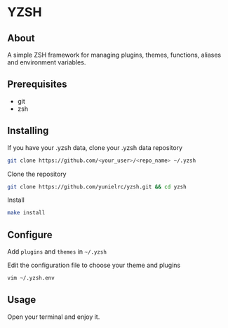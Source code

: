 # YZSH

## About

A simple ZSH framework for managing plugins, themes, functions,
aliases and environment variables.

## Prerequisites

- git
- zsh

## Installing

If you have your .yzsh data, clone your .yzsh data repository

```sh
git clone https://github.com/<your_user>/<repo_name> ~/.yzsh
```

Clone the repository

```sh
git clone https://github.com/yunielrc/yzsh.git && cd yzsh
```

Install

```sh
make install
```

## Configure

Add `plugins` and `themes` in `~/.yzsh`

Edit the configuration file to choose your theme and plugins

```sh
vim ~/.yzsh.env
```

## Usage

Open your terminal and enjoy it.
